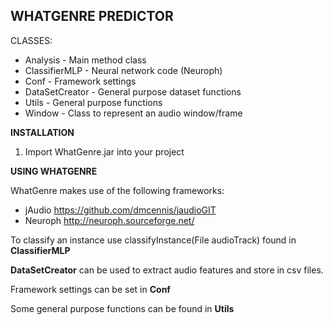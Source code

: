 **WHATGENRE PREDICTOR**
-
CLASSES:
* Analysis - Main method class
* ClassifierMLP - Neural network code (Neuroph)
* Conf - Framework settings
* DataSetCreator - General purpose dataset functions
* Utils - General purpose functions
* Window - Class to represent an audio window/frame

**INSTALLATION**

1. Import WhatGenre.jar into your project

**USING WHATGENRE**

WhatGenre makes use of the following frameworks:
* jAudio
https://github.com/dmcennis/jaudioGIT
* Neuroph
http://neuroph.sourceforge.net/

To classify an instance use
classifyInstance(File audioTrack)
found in **ClassifierMLP**

**DataSetCreator** can be used to extract audio features and store in csv files.

Framework settings can be set in **Conf**

Some general purpose functions can be found in **Utils**
